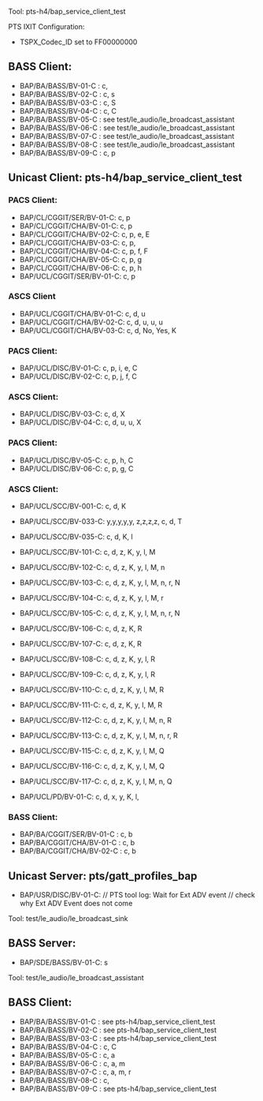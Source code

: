
Tool: pts-h4/bap_service_client_test

PTS IXIT Configuration: 
- TSPX_Codec_ID set to FF00000000


## BASS Client:
- BAP/BA/BASS/BV-01-C    : c, 
- BAP/BA/BASS/BV-02-C    : c, s
- BAP/BA/BASS/BV-03-C    : c, S
- BAP/BA/BASS/BV-04-C    : c, C
- BAP/BA/BASS/BV-05-C    : see test/le_audio/le_broadcast_assistant
- BAP/BA/BASS/BV-06-C    : see test/le_audio/le_broadcast_assistant
- BAP/BA/BASS/BV-07-C    : see test/le_audio/le_broadcast_assistant
- BAP/BA/BASS/BV-08-C    : see test/le_audio/le_broadcast_assistant
- BAP/BA/BASS/BV-09-C    : c, p

## Unicast Client: pts-h4/bap_service_client_test
### PACS Client:
- BAP/CL/CGGIT/SER/BV-01-C:  c, p
- BAP/CL/CGGIT/CHA/BV-01-C:  c, p
- BAP/CL/CGGIT/CHA/BV-02-C:  c, p, e, E
- BAP/CL/CGGIT/CHA/BV-03-C:  c, p, 
- BAP/CL/CGGIT/CHA/BV-04-C:  c, p, f, F
- BAP/CL/CGGIT/CHA/BV-05-C:  c, p, g
- BAP/CL/CGGIT/CHA/BV-06-C:  c, p, h
- BAP/UCL/CGGIT/SER/BV-01-C: c, p 
### ASCS Client
- BAP/UCL/CGGIT/CHA/BV-01-C: c, d, u
- BAP/UCL/CGGIT/CHA/BV-02-C: c, d, u, u, u
- BAP/UCL/CGGIT/CHA/BV-03-C: c, d, No, Yes, K


### PACS Client:
- BAP/UCL/DISC/BV-01-C: c, p, i, e, C
- BAP/UCL/DISC/BV-02-C: c, p, j, f, C
### ASCS Client:
- BAP/UCL/DISC/BV-03-C: c, d, X
- BAP/UCL/DISC/BV-04-C: c, d, u, u, X
### PACS Client:
- BAP/UCL/DISC/BV-05-C: c, p, h, C
- BAP/UCL/DISC/BV-06-C: c, p, g, C

### ASCS Client:
- BAP/UCL/SCC/BV-001-C: c, d, K
- BAP/UCL/SCC/BV-033-C: y,y,y,y,y, z,z,z,z, c, d, T 
- BAP/UCL/SCC/BV-035-C: c, d, K, l
- BAP/UCL/SCC/BV-101-C: c, d, z, K, y, l, M
- BAP/UCL/SCC/BV-102-C: c, d, z, K, y, l, M, n
- BAP/UCL/SCC/BV-103-C: c, d, z, K, y, l, M, n, r, N
- BAP/UCL/SCC/BV-104-C: c, d, z, K, y, l, M, r
- BAP/UCL/SCC/BV-105-C: c, d, z, K, y, l, M, n, r, N
- BAP/UCL/SCC/BV-106-C: c, d, z, K, R
- BAP/UCL/SCC/BV-107-C: c, d, z, K, R
- BAP/UCL/SCC/BV-108-C: c, d, z, K, y, l, R
- BAP/UCL/SCC/BV-109-C: c, d, z, K, y, l, R
- BAP/UCL/SCC/BV-110-C: c, d, z, K, y, l, M, R
- BAP/UCL/SCC/BV-111-C: c, d, z, K, y, l, M, R
- BAP/UCL/SCC/BV-112-C: c, d, z, K, y, l, M, n, R
- BAP/UCL/SCC/BV-113-C: c, d, z, K, y, l, M, n, r, R
- BAP/UCL/SCC/BV-115-C: c, d, z, K, y, l, M, Q
- BAP/UCL/SCC/BV-116-C: c, d, z, K, y, l, M, Q
- BAP/UCL/SCC/BV-117-C: c, d, z, K, y, l, M, n, Q

- BAP/UCL/PD/BV-01-C: c, d, x, y, K, l, 
### BASS Client:
- BAP/BA/CGGIT/SER/BV-01-C  : c, b
- BAP/BA/CGGIT/CHA/BV-01-C  : c, b
- BAP/BA/CGGIT/CHA/BV-02-C  : c, b

## Unicast Server: pts/gatt_profiles_bap
- BAP/USR/DISC/BV-01-C: // PTS tool log: Wait for Ext ADV event
                        // check why Ext ADV Event does not come

Tool: test/le_audio/le_broadcast_sink

## BASS Server:
- BAP/SDE/BASS/BV-01-C:    s

Tool: test/le_audio/le_broadcast_assistant

## BASS Client:
- BAP/BA/BASS/BV-01-C    : see pts-h4/bap_service_client_test
- BAP/BA/BASS/BV-02-C    : see pts-h4/bap_service_client_test
- BAP/BA/BASS/BV-03-C    : see pts-h4/bap_service_client_test
- BAP/BA/BASS/BV-04-C    : c, C
- BAP/BA/BASS/BV-05-C    : c, a
- BAP/BA/BASS/BV-06-C    : c, a, m
- BAP/BA/BASS/BV-07-C    : c, a, m, r
- BAP/BA/BASS/BV-08-C    : c,
- BAP/BA/BASS/BV-09-C    : see pts-h4/bap_service_client_test
